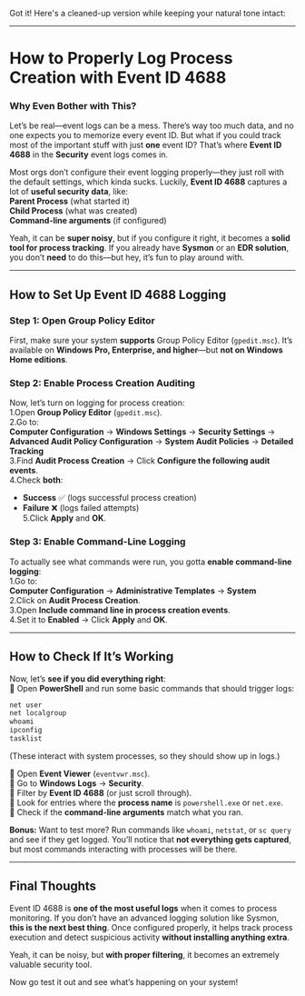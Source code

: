 Got it! Here's a cleaned-up version while keeping your natural tone intact:  

---

# **How to Properly Log Process Creation with Event ID 4688**  

### **Why Even Bother with This?**  
Let’s be real—event logs can be a mess. There’s way too much data, and no one expects you to memorize every event ID. But what if you could track most of the important stuff with just **one** event ID? That’s where **Event ID 4688** in the **Security** event logs comes in.  

Most orgs don’t configure their event logging properly—they just roll with the default settings, which kinda sucks. Luckily, **Event ID 4688** captures a lot of **useful security data**, like:  
**Parent Process** (what started it)  
**Child Process** (what was created)  
**Command-line arguments** (if configured)  

Yeah, it can be **super noisy**, but if you configure it right, it becomes a **solid tool for process tracking**. If you already have **Sysmon** or an **EDR solution**, you don’t **need** to do this—but hey, it’s fun to play around with.  

---

## **How to Set Up Event ID 4688 Logging**  

### **Step 1: Open Group Policy Editor**  
First, make sure your system **supports** Group Policy Editor (`gpedit.msc`). It’s available on **Windows Pro, Enterprise, and higher**—but **not on Windows Home editions**.  

### **Step 2: Enable Process Creation Auditing**  
Now, let’s turn on logging for process creation:  
1.Open **Group Policy Editor** (`gpedit.msc`).  
2.Go to:  
   **Computer Configuration** → **Windows Settings** → **Security Settings** → **Advanced Audit Policy Configuration** → **System Audit Policies** → **Detailed Tracking**  
3️.Find **Audit Process Creation** → Click **Configure the following audit events**.  
4️.Check **both**:  
   - **Success** ✅ (logs successful process creation)  
   - **Failure** ❌ (logs failed attempts)  
5️.Click **Apply** and **OK**.  

### **Step 3: Enable Command-Line Logging**  
To actually see what commands were run, you gotta **enable command-line logging**:  
1️.Go to:  
   **Computer Configuration** → **Administrative Templates** → **System**  
2️.Click on **Audit Process Creation**.  
3️.Open **Include command line in process creation events**.  
4️.Set it to **Enabled** → Click **Apply** and **OK**.  

---

## **How to Check If It’s Working**  
Now, let’s **see if you did everything right**:  
🔹 Open **PowerShell** and run some basic commands that should trigger logs:  
```powershell
net user
net localgroup
whoami
ipconfig
tasklist
```
(These interact with system processes, so they should show up in logs.)  

🔹 Open **Event Viewer** (`eventvwr.msc`).  
🔹 Go to **Windows Logs** → **Security**.  
🔹 Filter by **Event ID 4688** (or just scroll through).  
🔹 Look for entries where the **process name** is `powershell.exe` or `net.exe`.  
🔹 Check if the **command-line arguments** match what you ran.  

**Bonus:** Want to test more? Run commands like `whoami`, `netstat`, or `sc query` and see if they get logged. You’ll notice that **not everything gets captured**, but most commands interacting with processes will be there.  

---

## **Final Thoughts**  
Event ID 4688 is **one of the most useful logs** when it comes to process monitoring. If you don’t have an advanced logging solution like Sysmon, **this is the next best thing**. Once configured properly, it helps track process execution and detect suspicious activity **without installing anything extra**.  

Yeah, it can be noisy, but **with proper filtering**, it becomes an extremely valuable security tool.  

Now go test it out and see what’s happening on your system! 

